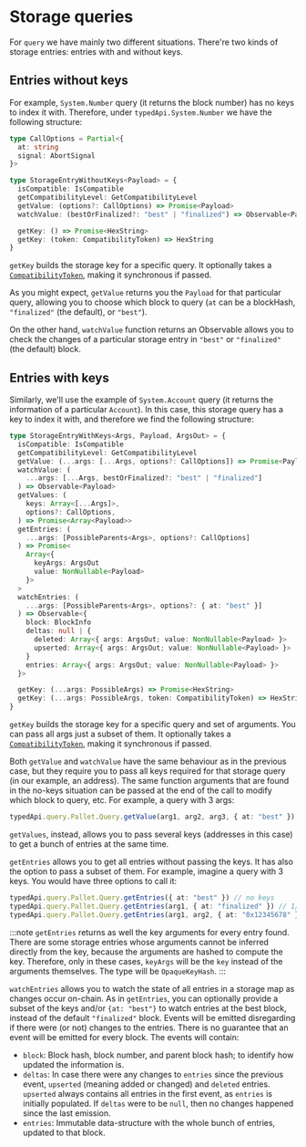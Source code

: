 # Storage queries

For `query` we have mainly two different situations. There're two kinds of storage entries: entries with and without keys.

## Entries without keys

For example, `System.Number` query (it returns the block number) has no keys to index it with. Therefore, under `typedApi.System.Number` we have the following structure:

```ts
type CallOptions = Partial<{
  at: string
  signal: AbortSignal
}>

type StorageEntryWithoutKeys<Payload> = {
  isCompatible: IsCompatible
  getCompatibilityLevel: GetCompatibilityLevel
  getValue: (options?: CallOptions) => Promise<Payload>
  watchValue: (bestOrFinalized?: "best" | "finalized") => Observable<Payload>

  getKey: () => Promise<HexString>
  getKey: (token: CompatibilityToken) => HexString
}
```

`getKey` builds the storage key for a specific query. It optionally takes a [`CompatibilityToken`](/typed), making it synchronous if passed.

As you might expect, `getValue` returns you the `Payload` for that particular query, allowing you to choose which block to query (`at` can be a blockHash, `"finalized"` (the default), or `"best"`).

On the other hand, `watchValue` function returns an Observable allows you to check the changes of a particular storage entry in `"best"` or `"finalized"` (the default) block.

## Entries with keys

Similarly, we'll use the example of `System.Account` query (it returns the information of a particular `Account`). In this case, this storage query has a key to index it with, and therefore we find the following structure:

```ts
type StorageEntryWithKeys<Args, Payload, ArgsOut> = {
  isCompatible: IsCompatible
  getCompatibilityLevel: GetCompatibilityLevel
  getValue: (...args: [...Args, options?: CallOptions]) => Promise<Payload>
  watchValue: (
    ...args: [...Args, bestOrFinalized?: "best" | "finalized"]
  ) => Observable<Payload>
  getValues: (
    keys: Array<[...Args]>,
    options?: CallOptions,
  ) => Promise<Array<Payload>>
  getEntries: (
    ...args: [PossibleParents<Args>, options?: CallOptions]
  ) => Promise<
    Array<{
      keyArgs: ArgsOut
      value: NonNullable<Payload>
    }>
  >
  watchEntries: (
    ...args: [PossibleParents<Args>, options?: { at: "best" }]
  ) => Observable<{
    block: BlockInfo
    deltas: null | {
      deleted: Array<{ args: ArgsOut; value: NonNullable<Payload> }>
      upserted: Array<{ args: ArgsOut; value: NonNullable<Payload> }>
    }
    entries: Array<{ args: ArgsOut; value: NonNullable<Payload> }>
  }>

  getKey: (...args: PossibleArgs) => Promise<HexString>
  getKey: (...args: PossibleArgs, token: CompatibilityToken) => HexString
}
```

`getKey` builds the storage key for a specific query and set of arguments. You can pass all args just a subset of them. It optionally takes a [`CompatibilityToken`](/typed), making it synchronous if passed.

Both `getValue` and `watchValue` have the same behaviour as in the previous case, but they require you to pass all keys required for that storage query (in our example, an address). The same function arguments that are found in the no-keys situation can be passed at the end of the call to modify which block to query, etc. For example, a query with 3 args:

```ts
typedApi.query.Pallet.Query.getValue(arg1, arg2, arg3, { at: "best" })
```

`getValues`, instead, allows you to pass several keys (addresses in this case) to get a bunch of entries at the same time.

`getEntries` allows you to get all entries without passing the keys. It has also the option to pass a subset of them. For example, imagine a query with 3 keys. You would have three options to call it:

```ts
typedApi.query.Pallet.Query.getEntries({ at: "best" }) // no keys
typedApi.query.Pallet.Query.getEntries(arg1, { at: "finalized" }) // 1/3 keys
typedApi.query.Pallet.Query.getEntries(arg1, arg2, { at: "0x12345678" }) // 2/3 keys
```

:::note
`getEntries` returns as well the key arguments for every entry found. There are some storage entries whose arguments cannot be inferred directly from the key, because the arguments are hashed to compute the key. Therefore, only in these cases, `keyArgs` will be the `key` instead of the arguments themselves. The type will be `OpaqueKeyHash`.
:::

`watchEntries` allows you to watch the state of all entries in a storage map as changes occur on-chain. As in `getEntries`, you can optionally provide a subset of the keys and/or `{at: "best"}` to watch entries at the best block, instead of the default `"finalized"` block. Events will be emitted disregarding if there were (or not) changes to the entries. There is no guarantee that an event will be emitted for every block. The events will contain:

- `block`: Block hash, block number, and parent block hash; to identify how updated the information is.
- `deltas`: In case there were any changes to `entries` since the previous event, `upserted` (meaning added or changed) and `deleted` entries. `upserted` always contains all entries in the first event, as `entries` is initially populated. If `deltas` were to be `null`, then no changes happened since the last emission.
- `entries`: Immutable data-structure with the whole bunch of entries, updated to that block.

